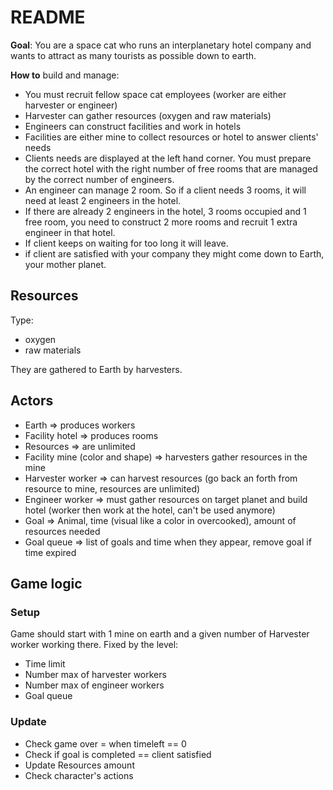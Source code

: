 # README

**Goal**: You are a space cat who runs an interplanetary hotel company and wants to attract as many tourists as possible down to earth.

**How to** build and manage:
- You must recruit fellow space cat employees (worker are either harvester or engineer)
- Harvester can gather resources (oxygen and raw materials)
- Engineers can construct facilities and work in hotels
- Facilities are either mine to collect resources or hotel to answer clients' needs
- Clients needs are displayed at the left hand corner. You must prepare the correct hotel with the right number of free rooms that are managed by the correct number of engineers.
- An engineer can manage 2 room. So if a client needs 3 rooms, it will need at least 2 engineers in the hotel.
- If there are already 2 engineers in the hotel, 3 rooms occupied and 1 free room, you need to construct 2 more rooms and recruit 1 extra engineer in that hotel.
- If client keeps on waiting for too long it will leave.
- if client are satisfied with your company they might come down to Earth, your mother planet.

## Resources

Type:
- oxygen
- raw materials

They are gathered to Earth by harvesters.

## Actors

- Earth => produces workers
- Facility hotel => produces rooms
- Resources => are unlimited
- Facility mine (color and shape) => harvesters gather resources in the mine
- Harvester worker => can harvest resources (go back an forth from resource to mine, resources are unlimited)
- Engineer worker => must gather resources on target planet and build hotel (worker then work at the hotel, can't be used anymore)
- Goal => Animal, time (visual like a color in overcooked), amount of resources needed
- Goal queue => list of goals and time when they appear, remove goal if time expired

## Game logic

### Setup
Game should start with 1 mine on earth and a given number of Harvester worker working there.
Fixed by the level:
- Time limit
- Number max of harvester workers
- Number max of engineer workers
- Goal queue

### Update

- Check game over = when timeleft == 0
- Check if goal is completed == client satisfied
- Update Resources amount
- Check character's actions
